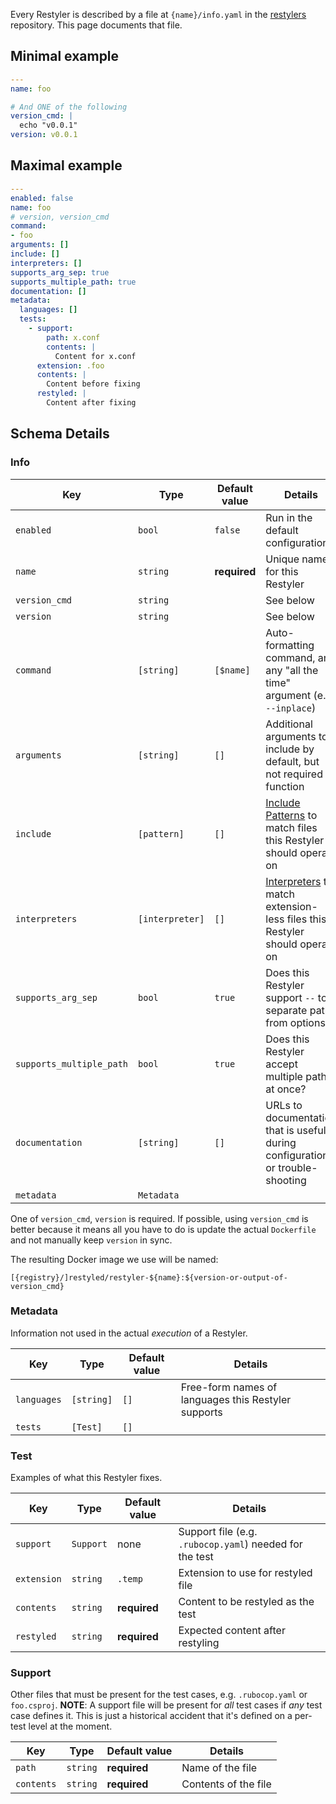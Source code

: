 Every Restyler is described by a file at `{name}/info.yaml` in the
[restylers](https://github.com/restyled-io/restylers) repository. This page
documents that file.

## Minimal example

```yaml
---
name: foo

# And ONE of the following
version_cmd: |
  echo "v0.0.1"
version: v0.0.1
```

## Maximal example

```yaml
---
enabled: false
name: foo
# version, version_cmd
command:
- foo
arguments: []
include: []
interpreters: []
supports_arg_sep: true
supports_multiple_path: true
documentation: []
metadata:
  languages: []
  tests:
    - support:
        path: x.conf
        contents: |
          Content for x.conf
      extension: .foo
      contents: |
        Content before fixing
      restyled: |
        Content after fixing
```

## Schema Details

### Info

| Key | Type | Default value | Details
| --- | --- | --- | --- |
| `enabled` | `bool` | `false` | Run in the default configuration? |
| `name` | `string` | **required** | Unique name for this Restyler |
| `version_cmd` | `string` | | See below |
| `version` | `string` | | See below |
| `command` | `[string]` | `[$name]` | Auto-formatting command, and any "all the time" argument (e.g. `--inplace`) |
| `arguments` | `[string]` | `[]` | Additional arguments to include by default, but not required to function |
| `include` | `[pattern]` | `[]` | [Include Patterns](http://docs.restyled.io/restyler/restyler-0.2.0.0/Restyler-Config-Include.html) to match files this Restyler should operate on |
| `interpreters` | `[interpreter]` | `[]` | [Interpreters](http://docs.restyled.io/restyler/restyler-0.2.0.0/Restyler-Config-Interpreter.html) to match extension-less files this Restyler should operate on |
| `supports_arg_sep` | `bool` | `true` | Does this Restyler support `--` to separate paths from options? |
| `supports_multiple_path` | `bool` | `true` | Does this Restyler accept multiple paths at once? |
| `documentation` | `[string]` | `[]` | URLs to documentation that is useful during configuration or trouble-shooting |
| `metadata` | `Metadata` | |

One of `version_cmd`, `version` is required. If possible, using
`version_cmd` is better because it means all you have to do is update
the actual `Dockerfile` and not manually keep `version` in sync.

The resulting Docker image we use will be named:

```
[{registry}/]restyled/restyler-${name}:${version-or-output-of-version_cmd}
```

### Metadata

Information not used in the actual *execution* of a Restyler.

| Key | Type | Default value | Details
| --- | --- | --- | --- |
| `languages` | `[string]` | `[]` | Free-form names of languages this Restyler supports |
| `tests` | `[Test]` | `[]` | |

### Test

Examples of what this Restyler fixes.

| Key | Type | Default value | Details
| --- | --- | --- | --- |
| `support` | `Support` | none | Support file (e.g. `.rubocop.yaml`) needed for the test |
| `extension` | `string` | `.temp` | Extension to use for restyled file |
| `contents` | `string` | **required** | Content to be restyled as the test |
| `restyled` | `string` | **required** | Expected content after restyling |

### Support

Other files that must be present for the test cases, e.g. `.rubocop.yaml` or
`foo.csproj`. **NOTE**: A support file will be present for *all* test cases if
*any* test case defines it. This is just a historical accident that it's defined
on a per-test level at the moment.

| Key | Type | Default value | Details
| --- | --- | --- | --- |
| `path` | `string` | **required** | Name of the file |
| `contents` | `string` | **required** | Contents of the file |
